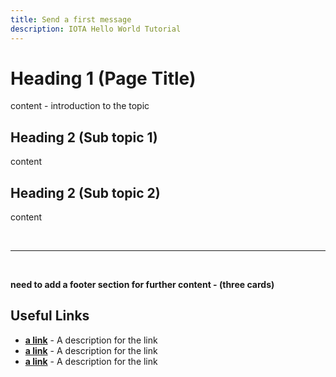 ```yaml
---
title: Send a first message
description: IOTA Hello World Tutorial
---
```


# Heading 1 (Page Title)

content - introduction to the topic

## Heading 2 (Sub topic 1)

content

## Heading 2 (Sub topic 2)

content

<br/>

---

<br/>

**need to add a footer section for further content - (three cards)**

## Useful Links

- **[a link](https://linkgoes.here)** - A description for the link
- **[a link](https://linkgoes.here)** - A description for the link
- **[a link](https://linkgoes.here)** - A description for the link
